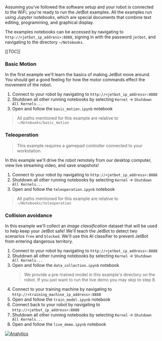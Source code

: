 Assuming you've followed the software setup and your robot is connected to the WiFi, you're
ready to run the JetBot examples.  All the examples run using *Jupyter notebooks*, which are
special documents that combine text editing, programming, and graphical display.

The examples notebooks can be accessed by navigating to ``http://<jetbot_ip_address>:8888``,
signing in with the password ``jetbot``, and navigating to the directory ``~/Notebooks``.

[[_TOC_]]

### Basic Motion

In the first example we'll learn the basics of making JetBot move around.  You should get a good feeling
for how the motor commands effect the movement of the robot.

1. Connect to your robot by navigating to ``http://<jetbot_ip_address>:8888``
2. Shutdown all other running notebooks by selecting ``Kernel`` -> ``Shutdown All Kernels...``
3. Open and follow the ``basic_motion.ipynb`` notebook

> All paths mentioned for this example are relative to ``~/Notebooks/basic_motion``

### Teleoperation

> This example requires a gamepad controller connected to your workstation.

In this example we'll drive the robot remotely from our desktop computer, view live streaming video, and save snapshots!

1. Connect to your robot by navigating to ``http://<jetbot_ip_address>:8888``
2. Shutdown all other running notebooks by selecting ``Kernel`` -> ``Shutdown All Kernels...``
3. Open and follow the ``teleoperation.ipynb`` notebook

> All paths mentioned for this example are relative to ``~/Notebooks/teleoperation``

### Collision avoidance

In this example we'll collect an *image classification* dataset that will be used to help keep
your JetBot safe!  We'll teach the JetBot to detect two scenarios ``free`` and ``blocked``.  We'll use this AI classifier to prevent JetBot from entering dangerous territory.

1. Connect to your robot by navigating to ``http://<jetbot_ip_address>:8888``
2. Shutdown all other running notebooks by selecting ``Kernel`` -> ``Shutdown All Kernels...``
3. Open and follow the ``data_collection.ipynb`` notebook
    > We provide a pre-trained model in this example's directory on the robot.  If you just want to run the live demo you may skip to step 8.
4. Connect to your training machine by navigating to ``http://<training_machine_ip_address>:8888``
5. Open and follow the ``train_model.ipynb`` notebook
6. Connect back to your robot by navigating to ``http://<jetbot_ip_address>:8888``
7. Shutdown all other running notebooks by selecting ``Kernel`` -> ``Shutdown All Kernels...``
8. Open and follow the ``live_demo.ipynb`` notebook

<!--
### Example 4 - AI Lego city road following

In this demo you'll teach JetBot how to autonomously follow a road!  You'll use the same technique we used for collision avoidance, but we'll use three classes this time ``left``, ``forward``, ``right``.  Our training method is slightly modified to make the transition between classes a bit smoother too, which will help our robot drive smoothly.

We want to teach the robot to follow the road through all turns, and go forward through all intersections, so when labeling the data follow this guideline

1.  Should the robot turn left now to stay on track? Hit left.
2.  Should the robot turn right now to stay on track?  Hit right.
3.  Should the robot go forward now to stay on track?  Hit forward.


By now, we think you're pretty familiar with Jupyter notebooks, and operating the JetBot and your GPU training machine.  We'll leave you to explore these notebooks, they're found under ``Notebooks/lego_city/road_following``
-->

[![Analytics](https://ga-beacon.appspot.com/UA-135919510-1/jetbot/wiki/Examples/?pixel)](https://github.com/igrigorik/ga-beacon)